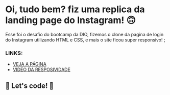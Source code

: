 # Oi, tudo bem? fiz uma replica da landing page do Instagram! 🙃

Esse foi o desafio do bootcamp da DIO, fizemos o clone da pagina de login do Instagram utilizando HTML e CSS, e mais o site ficou super responsivo! ;  

### LINKS:

* [VEJA A PÁGINA](https://maydoug.github.io/landingpage-instagram/)
* [VIDEO DA RESPOSIVIDADE](https://developer.mozilla.org/pt-BR/docs/Web/CSS)

## 🚀 Let's code! 🚀
